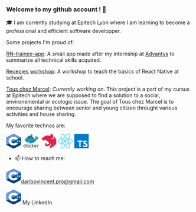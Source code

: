 ###  Welcome to my github account ! 👋


🎓 I am currently studying at Epitech Lyon where I am learning to become a professional and efficient software developper.

Some projects I'm proud of:

[RN-trainee-app](https://github.com/Vincent-DARIBO/React-Native-training-app): A small app made after my internship at [Advantys](https://www.linkedin.com/company/advantys/) to summarize all technical skills acquired.

[Recepies workshop](https://github.com/Vincent-DARIBO/Workshop-recipes-app-rn): A workshop to teach the basics of React Native at school.

[Tous chez Marcel](https://github.com/TousChezMarcel/TousChezMarcel): *Currently working on*. This project is a part of my cursus at Epitech where we are supposed to find a solution to a social, environemental or ecologic issue. The goal of Tous chez Marcel is to encourage sharing between senior and young citizen throught various activities and house sharing. 


My favorite technos are:
<p align="left"> 
 <img src="https://github.com/Vincent-DARIBO/Vincent-DARIBO/blob/main/.github/assets/c%2B%2B.png" alt="c++" width="40" height="40"/>
 <img src="https://github.com/Vincent-DARIBO/Vincent-DARIBO/blob/main/.github/assets/homepage-docker-logo.png" alt="docker" width="48" height="40"/>
 <img src="https://github.com/Vincent-DARIBO/Vincent-DARIBO/blob/main/.github/assets/nestjs.png" alt="nesjs" width="40" height="40"/>
 <img src="https://github.com/Vincent-DARIBO/Vincent-DARIBO/blob/main/.github/assets/react.svg" alt="react" width="40" height="40"/>
 <img src="https://raw.githubusercontent.com/devicons/devicon/master/icons/typescript/typescript-original.svg" alt="typescript" width="40" height="40"/>
</p>

- 📫 How to reach me: 

 <img src="https://github.com/Vincent-DARIBO/Vincent-DARIBO/blob/main/.github/assets/c%2B%2B.png" alt="c++" width="40" height="40"/>daribovincent.pro@gmail.com

 <img src="https://github.com/Vincent-DARIBO/Vincent-DARIBO/blob/main/.github/assets/c%2B%2B.png" alt="c++" width="40" height="40"/> My LinkedIn

<!--
**Vincent-DARIBO/Vincent-DARIBO** is a ✨ _special_ ✨ repository because its `README.md` (this file) appears on your GitHub profile.

Here are some ideas to get you started:

- 🔭 I’m currently working on ...
- 🌱 I’m currently learning ...
- 👯 I’m looking to collaborate on ...
- 🤔 I’m looking for help with ...
- 💬 Ask me about ...
- 📫 How to reach me: ...
- 😄 Pronouns: ...
- ⚡ Fun fact: ...
-->
